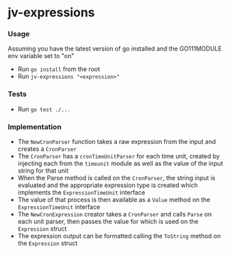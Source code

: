# jv-expressions

### Usage

Assuming you have the latest version of go installed and the GO111MODULE env variable set to "on"

- Run `go install` from the root
- Run `jv-expressions "<expression>"`

### Tests

- Run `go test ./...`

### Implementation

- The `NewCronParser` function takes a raw expression from the input and creates a `CronParser`
- The `CronParser` has a `cronTimeUnitParser` for each time unit, created by injecting each from the `timeunit` module as well as the value of the input string for that unit
- When the Parse method is called on the `CronParser`, the string input is evaluated and the appropriate expression type is created which implements the `ExpressionTimeUnit` interface
- The value of that process is then available as a `Value` method on the `ExpressionTimeUnit` interface
- The `NewCronExpression` creator takes a `CronParser` and calls `Parse` on each unit parser, then passes the value for which is used on the `Expression` struct
- The expression output can be formatted calling the `ToString` method on the `Expression` struct
